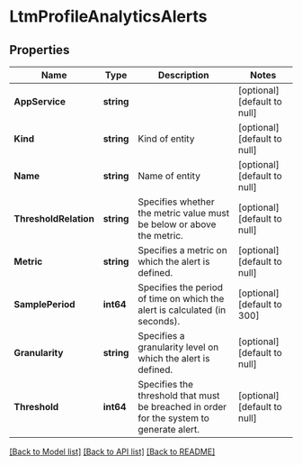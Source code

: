 # LtmProfileAnalyticsAlerts

## Properties
Name | Type | Description | Notes
------------ | ------------- | ------------- | -------------
**AppService** | **string** |  | [optional] [default to null]
**Kind** | **string** | Kind of entity | [optional] [default to null]
**Name** | **string** | Name of entity | [optional] [default to null]
**ThresholdRelation** | **string** | Specifies whether the metric value must be below or above the metric. | [optional] [default to null]
**Metric** | **string** | Specifies a metric on which the alert is defined. | [optional] [default to null]
**SamplePeriod** | **int64** | Specifies the period of time on which the alert is calculated (in seconds). | [optional] [default to 300]
**Granularity** | **string** | Specifies a granularity level on which the alert is defined. | [optional] [default to null]
**Threshold** | **int64** | Specifies the threshold that must be breached in order for the system to generate alert. | [optional] [default to null]

[[Back to Model list]](../README.md#documentation-for-models) [[Back to API list]](../README.md#documentation-for-api-endpoints) [[Back to README]](../README.md)


